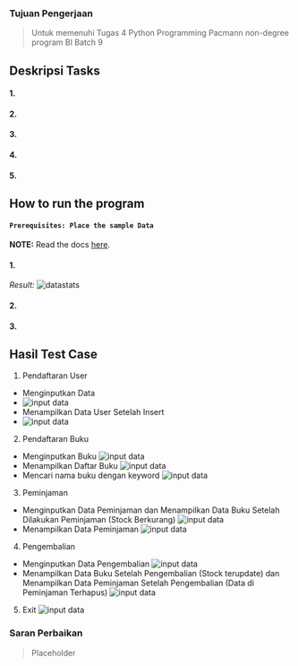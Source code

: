 ### Tujuan Pengerjaan
>Untuk memenuhi Tugas 4 Python Programming Pacmann non-degree program BI Batch 9

## Deskripsi Tasks
#### 1. 

#### 2. 

#### 3. 

#### 4. 

#### 5. 


## How to run the program
#### `Prerequisites: Place the sample Data`
**NOTE:**
Read the docs [here](data/README.md).
#### 1. 

*Result:*
![datastats](./img/clean_data.png)
#### 2. 

#### 3. 

## Hasil Test Case
1. Pendaftaran User
  - Menginputkan Data
  - ![input data](img/1-sel-1.png)
  - Menampilkan Data User Setelah Insert
  - ![input data](img/2-sel-5.png)
2. Pendaftaran Buku
  - Menginputkan Buku
  ![input data](img/3-sel-2.png)
  - Menampilkan Daftar Buku
  ![input data](img/4-sel-4.png)
  - Mencari nama buku dengan keyword
  ![input data](img/5-sel-7.png)
3. Peminjaman
  - Menginputkan Data Peminjaman dan Menampilkan Data Buku Setelah Dilakukan Peminjaman (Stock Berkurang)
  ![input data](img/6-sel-3.png)
  - Menampilkan Data Peminjaman
  ![input data](img/7-sel-6.png)
4. Pengembalian
  - Menginputkan Data Pengembalian
  ![input data](img/8-sel-8.png)
  - Menampilkan Data Buku Setelah Pengembalian (Stock terupdate) dan Menampilkan Data Peminjaman Setelah Pengembalian (Data di
Peminjaman Terhapus)
  ![input data](img/9-sel-4.png)
5. Exit
![input data](img/10-sel-9.png)

### Saran Perbaikan
>Placeholder
